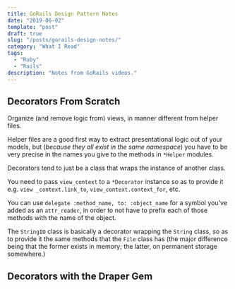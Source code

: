 ```yaml
---
title: GoRails Design Pattern Notes
date: "2019-06-02"
template: "post"
draft: true
slug: "/posts/gorails-design-notes/"
category: "What I Read"
tags:
  - "Ruby"
  - "Rails"
description: "Notes from GoRails videos."
---
```


##  Decorators From Scratch  

Organize (and remove logic from) views, in manner different from helper files.

Helper files are a good first way to extract presentational logic out of your models, but (_because they all exist in the same namespace_) you have to be very precise in the names you give to the methods in `*Helper` modules.

Decorators tend to just be a class that wraps the instance of another class.

You need to pass `view_context` to a `*Decorator` instance so as to provide it e.g. `view _context.link_to`, `view_context.context_for`, etc.

You can use `delegate :method_name, to: :object_name` for a symbol you've added as an `attr_reader`, in order to not have to prefix each of those methods with the name of the object.

The `StringIO` class is basically a decorator wrapping the `String` class, so as to provide it the same methods that the `File` class has (the major difference being that the former exists in memory; the latter, on permanent storage somewhere.)  


## Decorators with the Draper Gem 

